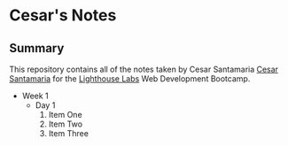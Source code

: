 # Cesar's Notes
## Summary 

This repository contains all of the notes taken by Cesar Santamaria [Cesar Santamaria](https://github.com/cesar-santamaria) for the [Lighthouse Labs](https://www.lighthouselabs.ca/) Web Development Bootcamp.

* Week 1
  * Day 1
    1. Item One 
    2. Item Two
    3. Item Three